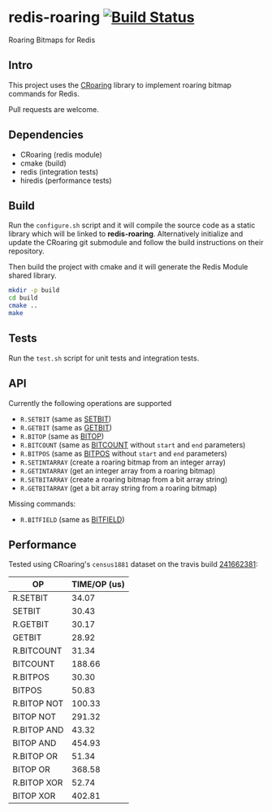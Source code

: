 redis-roaring [![Build Status](https://travis-ci.org/aviggiano/redis-roaring.svg?branch=master)](https://travis-ci.org/aviggiano/redis-roaring)
===========
Roaring Bitmaps for Redis

## Intro

This project uses the [CRoaring](https://github.com/RoaringBitmap/CRoaring) library to implement roaring bitmap commands for Redis.

Pull requests are welcome.

## Dependencies

- CRoaring (redis module)
- cmake (build)
- redis (integration tests)
- hiredis (performance tests)

## Build

Run the `configure.sh` script and it will compile the source code as a static library which will be linked to **redis-roaring**. Alternatively initialize and update the CRoaring git submodule and follow the build instructions on their repository.

Then build the project with cmake and it will generate the Redis Module shared library.

```bash
mkdir -p build
cd build
cmake ..
make
```

## Tests

Run the `test.sh` script for unit tests and integration tests.

## API

Currently the following operations are supported

- `R.SETBIT` (same as [SETBIT](https://redis.io/commands/setbit))
- `R.GETBIT` (same as [GETBIT](https://redis.io/commands/getbit))
- `R.BITOP` (same as [BITOP](https://redis.io/commands/bitop))
- `R.BITCOUNT` (same as [BITCOUNT](https://redis.io/commands/bitcount) without `start` and `end` parameters)
- `R.BITPOS` (same as [BITPOS](https://redis.io/commands/bitpos) without `start` and `end` parameters)
- `R.SETINTARRAY` (create a roaring bitmap from an integer array)
- `R.GETINTARRAY` (get an integer array from a roaring bitmap)
- `R.SETBITARRAY` (create a roaring bitmap from a bit array string)
- `R.GETBITARRAY` (get a bit array string from a roaring bitmap)

Missing commands:

- `R.BITFIELD` (same as [BITFIELD](https://redis.io/commands/bitfield))

## Performance

Tested using CRoaring's `census1881` dataset on the travis build [241662381](https://travis-ci.org/aviggiano/redis-roaring/builds/241662381):

|           OP | TIME/OP (us) |
| ------------ | ------------ |
|     R.SETBIT |        34.07 |
|       SETBIT |        30.43 |
|     R.GETBIT |        30.17 |
|       GETBIT |        28.92 |
|   R.BITCOUNT |        31.34 |
|     BITCOUNT |       188.66 |
|     R.BITPOS |        30.30 |
|       BITPOS |        50.83 |
|  R.BITOP NOT |       100.33 |
|    BITOP NOT |       291.32 |
|  R.BITOP AND |        43.32 |
|    BITOP AND |       454.93 |
|   R.BITOP OR |        51.34 |
|     BITOP OR |       368.58 |
|  R.BITOP XOR |        52.74 |
|    BITOP XOR |       402.81 |
